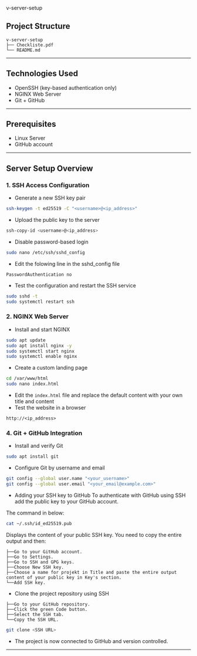 v-server-setup

## Project Structure
```
v-server-setup
├── Checkliste.pdf
└── README.md
```
---

## Technologies Used

* OpenSSH (key-based authentication only)
* NGINX Web Server
* Git + GitHub

---

## Prerequisites

* Linux Server
* GitHub account

---

## Server Setup Overview

### 1. SSH Access Configuration

* Generate a new SSH key pair

```bash
ssh-keygen -t ed25519 -C "<username>@<ip_address>"
```

* Upload the public key to the server

```bash
ssh-copy-id <username>@<ip_address>
```

* Disable password-based login

```bash
sudo nano /etc/ssh/sshd_config
```

* Edit the folowing line in the sshd_config file

```
PasswordAuthentication no

```

* Test the configuration and restart the SSH service

```bash
sudo sshd -t
sudo systemctl restart ssh
```

### 2. NGINX Web Server

* Install and start NGINX

```bash
sudo apt update
sudo apt install nginx -y
sudo systemctl start nginx
sudo systemctl enable nginx
```

* Create a custom landing page

```bash
cd /var/www/html
sudo nano index.html
```

* Edit the `index.html` file and replace the default content with your own title and content
* Test the website in a browser

```
http://<ip_address>
```

### 4. Git + GitHub Integration

* Install and verify Git

```bash
sudo apt install git
```

* Configure Git by username and email

```bash
git config --global user.name "<your_username>"
git config --global user.email "<your_email@example.com>"
```

* Adding your SSH key to GitHub
To authenticate with GitHub using SSH add the public key to your GitHub account.

The command in below:

```bash
cat ~/.ssh/id_ed25519.pub
```

Displays the content of your public SSH key. You need to copy the entire output and then:

```
├──Go to your GitHub account.
├──Go to Settings.
├──Go to SSH and GPG keys.
├──Choose New SSH key.
├──Choose a name for projekt in Title and paste the entire output content of your public key in Key's section.
└──Add SSH key.
```

* Clone the project repository using SSH

```
├──Go to your GitHub repository.
├──Click the green Code button.
├──Select the SSH tab.
└──Copy the SSH URL.
```

```bash
git clone <SSH URL>
```

* The project is now connected to GitHub and version controlled.
---
